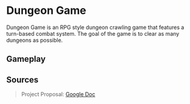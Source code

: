 # Dungeon Game
Dungeon Game is an RPG style dungeon crawling game that features a turn-based combat system. The goal of the game is to clear as many dungeons as possible.

## Gameplay

## Sources

> Project Proposal: [Google Doc](https://docs.google.com/document/d/1Sxkrt2YajC7DTZxuJNkT-NCw1UVWLVG-tIDthzX7NII/edit?usp=sharing)
